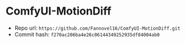 # ComfyUI-MotionDiff
- Repo url: `https://github.com/Fannovel16/ComfyUI-MotionDiff.git`
- Commit hash: `f270ac206ba4e26c06144349252935df84004ab0`